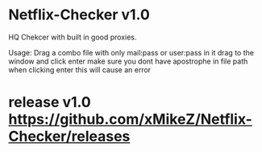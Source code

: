 # Netflix-Checker v1.0

HQ Chekcer with built in good proxies.

Usage: Drag a combo file with only mail:pass or user:pass in it drag to the window and click enter make sure you dont have apostrophe in file path when clicking enter this will cause an error

# release v1.0 https://github.com/xMikeZ/Netflix-Checker/releases
